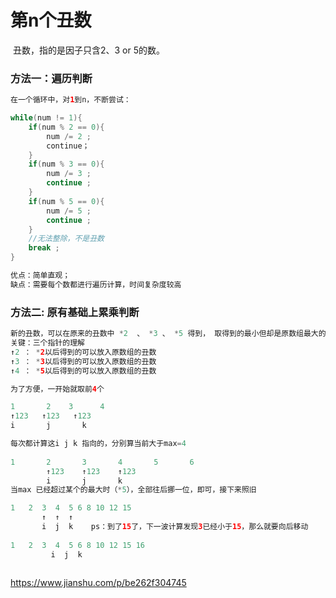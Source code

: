 # 第n个丑数

​	丑数，指的是因子只含2、3 or 5的数。

### 方法一：遍历判断

```java
在一个循环中，对1到n，不断尝试：

while(num != 1){
	if(num % 2 == 0){
		num /= 2 ;
		continue； 
	}
	if(num % 3 == 0){
		num /= 3 ;
		continue ;
	}
	if(num % 5 == 0){
		num /= 5 ;
		continue ;
	}
	//无法整除，不是丑数
	break ;
}

优点：简单直观；
缺点：需要每个数都进行遍历计算，时间复杂度较高
```







### 方法二: 原有基础上累乘判断

```java
新的丑数，可以在原来的丑数中 *2  、 *3 、 *5 得到， 取得到的最小但却是原数组最大的插入即可：
关键：三个指针的理解
↑2 ： *2以后得到的可以放入原数组的丑数
↑3 ： *3以后得到的可以放入原数组的丑数
↑4 ： *5以后得到的可以放入原数组的丑数

为了方便，一开始就取前4个

1    	2    3     	4
↑123   ↑123   ↑123  
i		j		k

每次都计算这i j k 指向的，分别算当前大于max=4
    
1		2		3		4		5		6
		↑123	↑123	↑123
		i		j		k
当max 已经超过某个的最大时（*5），全部往后挪一位，即可，接下来照旧

1   2  3  4  5 6 8 10 12 15
	   ↑  ↑  ↑			
	   i  j  k    ps：到了15了，下一波计算发现3已经小于15，那么就要向后移动
       
1   2  3  4  5 6 8 10 12 15 16
		 i  j  k
				
```

https://www.jianshu.com/p/be262f304745